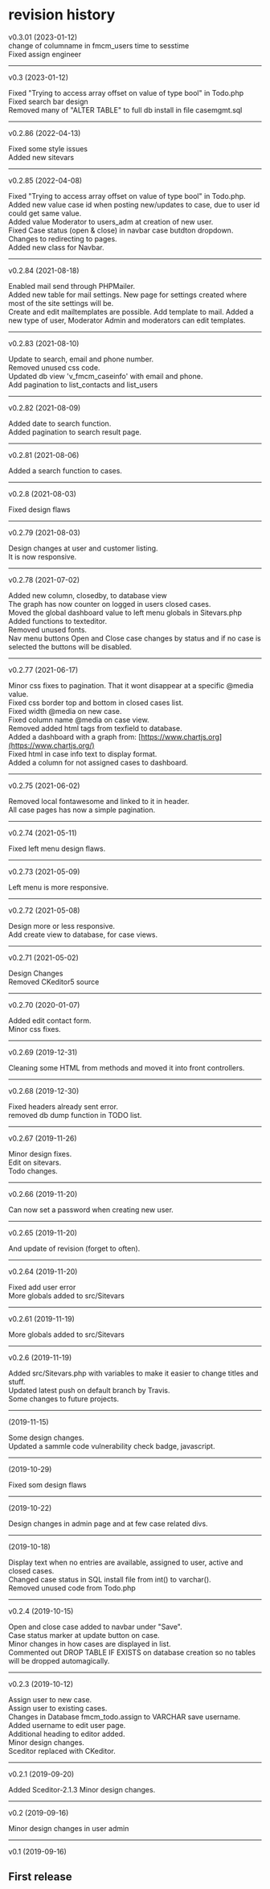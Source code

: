 revision history
===================  
v0.3.01 (2023-01-12)  
change of columname in fmcm_users time to sesstime  
Fixed assign engineer  

------------------
v0.3 (2023-01-12)  

Fixed "Trying to access array offset on value of type bool" in Todo.php  
Fixed search bar design  
Removed many of "ALTER TABLE" to full db install in file casemgmt.sql  

------------------  
v0.2.86 (2022-04-13)  

Fixed some style issues  
Added new sitevars  

-------------------  
v0.2.85 (2022-04-08)  

Fixed "Trying to access array offset on value of type bool" in Todo.php.  
Added new value case id when posting new/updates to case, due to user id could get same value.  
Added value Moderator to users_adm at creation of new user.  
Fixed Case status (open & close) in navbar case butdton dropdown.  
Changes to redirecting to pages.  
Added new class for Navbar.  

-------------------  
v0.2.84 (2021-08-18)  

Enabled mail send through PHPMailer.  
Added new table for mail settings.
New page for settings created where most of the site settings will be.  
Create and edit mailtemplates are possible.
Add template to mail.
Added a new type of user, Moderator
Admin and moderators can edit templates.

-------------------  
v0.2.83 (2021-08-10)  

Update to search, email and phone number.  
Removed unused css code.  
Updated db view 'v_fmcm_caseinfo' with email and phone.  
Add pagination to list_contacts and list_users  

-------------------  
v0.2.82 (2021-08-09)  

Added date to search function.  
Added pagination to search result page.  

-------------------  

v0.2.81 (2021-08-06)

Added a search function to cases.  

-------------------  
v0.2.8 (2021-08-03)  

Fixed design flaws  

-------------------  
v0.2.79 (2021-08-03)  

Design changes at user and customer listing.  
It is now responsive.  

-------------------  

v0.2.78 (2021-07-02)

Added new column, closedby, to database view  
The graph has now counter on logged in users closed cases.  
Moved the global dashboard value to left menu globals in Sitevars.php  
Added functions to texteditor.  
Removed unused fonts.  
Nav menu buttons Open and Close case changes by status and if no case is selected the buttons will be disabled.  


-------------------  

v0.2.77 (2021-06-17)  

Minor css fixes to pagination. That it wont disappear at a specific @media value.  
Fixed css border top and bottom in closed cases list.  
Fixed width @media on new case.  
Fixed column name @media on case view.  
Removed added html tags from texfield to database.  
Added a dashboard with a graph from: [https://www.chartjs.org](https://www.chartjs.org/)  
Fixed html in case info text to display format.  
Added a column for not assigned cases to dashboard.  

-------------------  

v0.2.75 (2021-06-02)  

Removed local fontawesome and linked to it in header.  
All case pages has now a simple pagination.  

-------------------  
v0.2.74 (2021-05-11)  

Fixed left menu design flaws.  

------------------
v0.2.73 (2021-05-09)  

Left menu is more responsive.  

------------------

v0.2.72 (2021-05-08)  

Design more or less responsive.  
Add create view to database, for case views.  

------------------
v0.2.71 (2021-05-02)  

Design Changes  
Removed CKeditor5 source  

------------------
v0.2.70 (2020-01-07)  

Added edit contact form.  
Minor css fixes.  

------------------
v0.2.69 (2019-12-31)  

Cleaning some HTML from methods and moved it into front controllers.

------------------
v0.2.68 (2019-12-30)  

Fixed headers already sent error.  
removed db dump function in TODO list.  

------------------
v0.2.67 (2019-11-26)  

Minor design fixes.  
Edit on sitevars.  
Todo changes.  

------------------
v0.2.66 (2019-11-20)  

Can now set a password when creating new user.  

------------------
v0.2.65 (2019-11-20)  

And update of revision (forget to often).  

------------------

v0.2.64 (2019-11-20)  

Fixed add user error  
More globals added to src/Sitevars  

------------------

v0.2.61 (2019-11-19)  

More globals added to src/Sitevars  

------------------

v0.2.6 (2019-11-19)  

Added src/Sitevars.php with variables to make it easier to change titles and stuff.  
Updated latest push on default branch by Travis.  
Some changes to future projects.  

-------------------

(2019-11-15)  

Some design changes.  
Updated a sammle code vulnerability check badge,  javascript.  

-------------------


(2019-10-29)  

Fixed som design flaws  

-------------------

(2019-10-22)  

Design changes in admin page and at few case related divs.  

-------------------

(2019-10-18)  

Display text when no entries are available, assigned to user, active and closed cases.  
Changed case status in SQL install file from int() to varchar().  
Removed unused code from Todo.php  

--------------------

v0.2.4 (2019-10-15)  

Open and close case added to navbar under "Save".  
Case status marker at update button on case.  
Minor changes in how cases are displayed in list.  
Commented out DROP TABLE IF EXISTS on database creation so no tables will be dropped automagically.  


-------------------

v0.2.3 (2019-10-12)

Assign user to new case.  
Assign user to existing cases.  
Changes in Database fmcm_todo.assign to VARCHAR save username.  
Added username to edit user page.  
Additional heading to editor added.  
Minor design changes.  
Sceditor replaced with CKeditor.  

-------------------

v0.2.1 (2019-09-20)

Added Sceditor-2.1.3
Minor design changes.

-------------------

v0.2 (2019-09-16)

Minor design changes in user admin

-------------------

v0.1 (2019-09-16)

First release
-------------------
